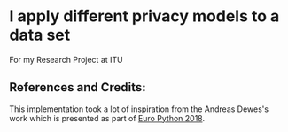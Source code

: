 # I apply different privacy models to a data set
For my Research Project at ITU


## References and Credits:

This implementation took a lot of inspiration from the Andreas Dewes's work which is presented as part of [Euro Python 2018](https://ep2018.europython.eu/conference/talks/privacy-for-data-scientists).
